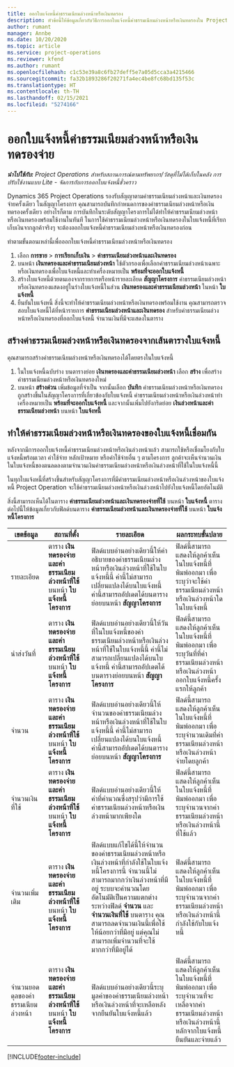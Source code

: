 ```yaml
---
title: ออกใบแจ้งหนี้ค่าธรรมเนียมล่วงหน้าหรือเงินทดรอง
description: หัวข้อนี้ให้ข้อมูลเกี่ยวกับวิธีการออกใบแจ้งหนี้ค่าธรรมเนียมล่วงหน้าหรือเงินทดรองใน Project Operations
author: rumant
manager: Annbe
ms.date: 10/20/2020
ms.topic: article
ms.service: project-operations
ms.reviewer: kfend
ms.author: rumant
ms.openlocfilehash: c1c53e39a8c6fb27deff5e7a05d5cca3a4215466
ms.sourcegitcommit: fa32b1893286f20271fa4ec4be8fc68bd135f53c
ms.translationtype: HT
ms.contentlocale: th-TH
ms.lasthandoff: 02/15/2021
ms.locfileid: "5274166"
---
```

# <a name="invoice-a-retainer-or-an-advance"></a>ออกใบแจ้งหนี้ค่าธรรมเนียมล่วงหน้าหรือเงินทดรองจ่าย

_**นำไปใช้กับ:** Project Operations สำหรับสถานการณ์ตามทรัพยากร/วัสดุที่ไม่ได้เก็บในคลัง การปรับใช้งานแบบ Lite - จัดการกับการออกใบแจ้งหนี้ชั่วคราว_

Dynamics 365 Project Operations รองรับสัญญาตามค่าธรรมเนียมล่วงหน้าและเงินทดรองจ่ายครั้งเดียว ในสัญญาโครงการ คุณสามารถบันทึกกำหนดการของค่าธรรมเนียมล่วงหน้าหรือเงินทดรองครั้งเดียว อย่างไรก็ตาม การบันทึกในระดับสัญญาโครงการไม่ได้ทำให้ค่าธรรมเนียมล่วงหน้าหรือเงินทดรองพร้อมใช้งานในทันที ในการใช้ค่าธรรมเนียมล่วงหน้าหรือเงินทดรองในใบแจ้งหนี้ที่เรียกเก็บเงินจากลูกค้าจริงๆ จะต้องออกใบแจ้งหนี้ค่าธรรมเนียมล่วงหน้าหรือเงินทดรองก่อน

ทำตามขั้นตอนเหล่านี้เพื่อออกใบแจ้งหนี้ค่าธรรมเนียมล่วงหน้าหรือเงินทดรอง

1. เลือก **การขาย** > **การเรียกเก็บเงิน** > **ค่าธรรมเนียมล่วงหน้าและเงินทดรอง** 
2. บนหน้า **เงินทดรองและค่าธรรมเนียมล่วงหน้า** ใช้ตัวกรองเพื่อเลือกค่าธรรมเนียมล่วงหน้าเฉพาะหรือเงินทดรองเพื่อใบแจ้งหนี้และทำเครื่องหมายเป็น **พร้อมที่จะออกใบแจ้งหนี้**
3. สร้างใบแจ้งหนี้ด้วยตนเองจากรายการหรือหน้ารายละเอียด **สัญญาโครงการ** ค่าธรรมเนียมล่วงหน้าหรือเงินทดรองแสดงอยู่ในร่างใบแจ้งหนี้ในส่วน **เงินทดรองและค่าธรรมเนียมล่วงหน้า** ในหน้า **ใบแจ้งหนี้**
4. ยืนยันใบแจ้งหนี้ สิ่งนี้จะทำให้ค่าธรรมเนียมล่วงหน้าหรือเงินทดรองพร้อมใช้งาน คุณสามารถตรวจสอบใบแจ้งหนี้ได้ที่หน้ารายการ **ค่าธรรมเนียมล่วงหน้าและเงินทดรอง** สำหรับค่าธรรมเนียมล่วงหน้าหรือเงินทดรองที่ออกใบแจ้งหนี้ จำนวนเงินที่มีจะแสดงในตาราง

## <a name="create-a-retainer-or-advance-from-the-invoice-grid"></a>สร้างค่าธรรมเนียมล่วงหน้าหรือเงินทดรองจากเส้นตารางใบแจ้งหนี้

คุณสามารถสร้างค่าธรรมเนียมล่วงหน้าหรือเงินทดรองได้โดยตรงในใบแจ้งหนี้

1. ในใบแจ้งหนี้ฉบับร่าง บนตารางย่อย **เงินทดรองและค่าธรรมเนียมล่วงหน้า** เลือก **สร้าง** เพื่อสร้างค่าธรรมเนียมล่วงหน้าหรือเงินทดรองใหม่ 
2. บนหน้า **สร้างด่วน** เพิ่มข้อมูลที่จำเป็น จากนั้นเลือก **บันทึก** ค่าธรรมเนียมล่วงหน้าหรือเงินทดรองถูกสร้างขึ้นในสัญญาโครงการที่เกี่ยวข้องกับใบแจ้งหนี้ ค่าธรรมเนียมล่วงหน้าหรือเงินล่วงหน้าทำเครื่องหมายเป็น **พร้อมที่จะออกใบแจ้งหนี้** และจากนั้นเพิ่มไปยังกริดย่อย **เงินล่วงหน้าและค่าธรรมเนียมล่วงหน้า** บนหน้า **ใบแจ้งหนี้**

## <a name="reconcile-an-invoiced-retainer-or-advance"></a>ทำให้ค่าธรรมเนียมล่วงหน้าหรือเงินทดรองของใบแจ้งหนี้เชื่อมกัน

หลังจากมีการออกใบแจ้งหนี้ค่าธรรมเนียมล่วงหน้าหรือเงินล่วงหน้าแล้ว สามารถใช้หรือเชื่อมโยงกับใบแจ้งหนี้พร้อมเวลา ค่าใช้จ่าย หลักเป้าหมาย หรือค่าใช้จ่ายอื่น ๆ ตามโครงการ ลูกค้าจะเห็นจำนวนเงินในใบแจ้งหนี้ของตนลดลงตามจำนวนเงินค่าธรรมเนียมล่วงหน้าหรือเงินล่วงหน้าที่ใช้ในใบแจ้งหนี้นี้

ในทุกใบแจ้งหนี้ที่สร้างขึ้นสำหรับสัญญาโครงการที่มีค่าธรรมเนียมล่วงหน้าหรือเงินล่วงหน้าของใบแจ้งหนี้ Project Operation จะใช้ค่าธรรมเนียมล่วงหน้าหรือเงินล่วงหน้าไปยังใบแจ้งหนี้โดยอัตโนมัติ

สิ่งนี้สามารถเห็นได้ในตาราง **ค่าธรรมเนียมล่วงหน้าและเงินทดรองจ่ายที่ใช้** บนหน้า **ใบแจ้งหนี้** ตารางต่อไปนี้ให้ข้อมูลเกี่ยวกับฟิลด์บนตาราง **ค่าธรรมเนียมล่วงหน้าและเงินทดรองจ่ายที่ใช้** บนหน้า **ใบแจ้งหนี้โครงการ**

| เขตข้อมูล | สถานที่ตั้ง | รายละเอียด | ผลกระทบขั้นปลาย |
| --- | --- | --- | --- |
| รายละเอียด | ตาราง **เงินทดรองจ่ายและค่าธรรมเนียมล่วงหน้าที่ใช้** บนหน้า **ใบแจ้งหนี้โครงการ** |ฟิลด์แบบอ่านอย่างเดียวนี้ให้คำอธิบายของค่าธรรมเนียมล่วงหน้าหรือเงินล่วงหน้าที่ใช้ในใบแจ้งหนี้นี้ ค่านี้ไม่สามารถเปลี่ยนแปลงได้บนใบแจ้งหนี้ ค่านี้สามารถอัปเดตได้บนตารางย่อยบนหน้า **สัญญาโครงการ** | ฟิลด์นี้สามารถแสดงให้ลูกค้าเห็นในใบแจ้งหนี้ที่พิมพ์ออกมา เพื่อระบุว่าจะใช้ค่าธรรมเนียมล่วงหน้าหรือเงินล่วงหน้าใดในใบแจ้งหนี้ |
| นำส่งวันที่ | ตาราง **เงินทดรองจ่ายและค่าธรรมเนียมล่วงหน้าที่ใช้** บนหน้า **ใบแจ้งหนี้โครงการ**  | ฟิลด์แบบอ่านอย่างเดียวนี้ให้วันที่ในใบแจ้งหนี้ของค่าธรรมเนียมล่วงหน้าหรือเงินล่วงหน้าที่ใช้ในใบแจ้งหนี้นี้ ค่านี้ไม่สามารถเปลี่ยนแปลงได้บนใบแจ้งหนี้ ค่านี้สามารถอัปเดตได้บนตารางย่อยบนหน้า **สัญญาโครงการ** | ฟิลด์นี้สามารถแสดงให้ลูกค้าเห็นในใบแจ้งหนี้ที่พิมพ์ออกมา เพื่อระบุวันที่ที่ค่าธรรมเนียมล่วงหน้าหรือเงินล่วงหน้าออกใบแจ้งหนี้ครั้งแรกให้ลูกค้า |
| จำนวน | ตาราง **เงินทดรองจ่ายและค่าธรรมเนียมล่วงหน้าที่ใช้** บนหน้า **ใบแจ้งหนี้โครงการ**  | ฟิลด์แบบอ่านอย่างเดียวนี้ให้จำนวนของค่าธรรมเนียมล่วงหน้าหรือเงินล่วงหน้าที่ใช้ในใบแจ้งหนี้นี้ ค่านี้ไม่สามารถเปลี่ยนแปลงได้บนใบแจ้งหนี้ ค่านี้สามารถอัปเดตได้บนตารางย่อยบนหน้า **สัญญาโครงการ** | ฟิลด์นี้สามารถแสดงให้ลูกค้าเห็นในใบแจ้งหนี้ที่พิมพ์ออกมา เพื่อระบุจำนวนเดิมที่ค่าธรรมเนียมล่วงหน้าหรือเงินล่วงหน้าจ่ายโดยลูกค้า |
| จำนวนเงินที่ใช้ | ตาราง **เงินทดรองจ่ายและค่าธรรมเนียมล่วงหน้าที่ใช้** บนหน้า **ใบแจ้งหนี้โครงการ**  | ฟิลด์แบบอ่านอย่างเดียวนี้ให้ค่าที่คำนวณซึ่งสรุปว่ามีการใช้ค่าธรรมเนียมล่วงหน้าหรือเงินล่วงหน้ามากเพียงใด | ฟิลด์นี้สามารถแสดงให้ลูกค้าเห็นในใบแจ้งหนี้ที่พิมพ์ออกมา เพื่อระบุจำนวนจากค่าธรรมเนียมล่วงหน้าหรือเงินล่วงหน้านี้ที่ใช้แล้ว |
| จำนวนเพิ่มเติม | ตาราง **เงินทดรองจ่ายและค่าธรรมเนียมล่วงหน้าที่ใช้** บนหน้า **ใบแจ้งหนี้โครงการ**  | ฟิลด์แบบแก้ไขได้นี้ให้จำนวนของค่าธรรมเนียมล่วงหน้าหรือเงินล่วงหน้าที่กำลังใช้ในใบแจ้งหนี้โครงการนี้ จำนวนนี้ไม่สามารถมากกว่าเงินล่วงหน้าที่มีอยู่ ระบบจะคำนวณโดยอัตโนมัติเป็นความแตกต่างระหว่างฟิลด์ **จำนวน** และ **จำนวนเงินที่ใช้** บนตาราง คุณสามารถลดจำนวนเงินนี้เพื่อใช้ให้น้อยกว่าที่มีอยู่ แต่คุณไม่สามารถเพิ่มจำนวนที่จะใช้มากกว่าที่มีอยู่ได้ | ฟิลด์นี้สามารถแสดงให้ลูกค้าเห็นในใบแจ้งหนี้ที่พิมพ์ออกมา เพื่อระบุจำนวนจากค่าธรรมเนียมล่วงหน้าหรือเงินล่วงหน้านี้กำลังใช้กับใบแจ้งหนี้ |
| จำนวนยอดดุลของค่าธรรมเนียมล่วงหน้า | ตาราง **เงินทดรองจ่ายและค่าธรรมเนียมล่วงหน้าที่ใช้** บนหน้า **ใบแจ้งหนี้โครงการ**  | ฟิลด์แบบอ่านอย่างเดียวนี้ระบุมูลค่าของค่าธรรมเนียมล่วงหน้าหรือเงินล่วงหน้าที่จะเหลือหลังจากยืนยันใบแจ้งหนี้แล้ว | ฟิลด์นี้สามารถแสดงให้ลูกค้าเห็นในใบแจ้งหนี้ที่พิมพ์ออกมา เพื่อระบุจำนวนที่จะเหลือจากค่าธรรมเนียมล่วงหน้าหรือเงินล่วงหน้านี้หลักจากใบแจ้งหนี้ยืนยันและจ่ายแล้ว |


[!INCLUDE[footer-include](../../includes/footer-banner.md)]